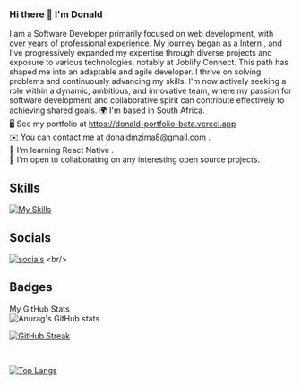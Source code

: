 ### Hi there 👋 I'm Donald

I am a Software Developer primarily focused on web development, with over years of professional
experience. My journey began as a Intern , and I've progressively expanded my expertise through diverse
projects and exposure to various technologies, notably at Joblify Connect. This path has shaped me into an
adaptable and agile developer. I thrive on solving problems and continuously advancing my skills. I'm now
actively seeking a role within a dynamic, ambitious, and innovative team, where my passion for software
development and collaborative spirit can contribute effectively to achieving shared goals.
🌍  I'm based in South Africa.
<br/>
🖥️  See my portfolio at https://donald-portfolio-beta.vercel.app
<br/>
✉️  You can contact me at donaldmzima8@gmail.com .
<br>
🧠  I'm learning React Native .
<br>
🤝  I'm open to collaborating on any interesting open source projects.
<br/>



Skills
-

[![My Skills](https://skillicons.dev/icons?i=html,css,tailwind,react,js,ts,nextjs,graphql,git)](https://skillicons.dev)
<br/>


Socials
-

[![socials](https://skillicons.dev/icons?i=github)]([https://github.com/DonaldMzima](https://skillicons.dev))
<br/>

Badges
-

My GitHub Stats
<br/>
![Anurag's GitHub stats](https://github-readme-stats.vercel.app/api?username=DonaldMzima&show_icons=true&theme=radical)
<br/>

[![GitHub Streak](https://streak-stats.demolab.com?user=DonaldMzima&theme=dark&background=040202&ring=F71299D5&fire=F71299D5&currStreakLabel=F71299D5&sideLabels=F71299D5)](https://git.io/streak-stats)

<br/>

[![Top Langs](https://github-readme-stats.vercel.app/api/top-langs/?username=DonaldMzima&layout=compact&theme=dark)](https://github.com/anuraghazra/github-readme-stats)



